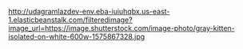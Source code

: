 http://udagramlazdev-env.eba-iuiuhqbx.us-east-1.elasticbeanstalk.com/filteredimage?image_url=https://image.shutterstock.com/image-photo/gray-kitten-isolated-on-white-600w-1575867328.jpg 
